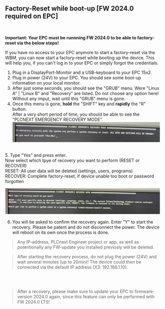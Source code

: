 ## Factory-Reset while boot-up [FW 2024.0 required on EPC]
<br>

**Important: Your EPC must be runnning FW 2024.0 to be able to factory-reset via the below steps!**

If you have no access to your EPC anymore to start a factory-reset via the WBM, you can now start a factory-reset while booting up the device. 
This will help you, if you can't log in to your EPC or simply forgot the credentials. 

1. Plug in a DisplayPort-Monitor and a USB-keyboard to your EPC 15x2. <BR>
2. Plug in power (24V) to your EPC. You should see some boot-up information on your local monitor. 
3. After just some seconds, you should see the "GRUB" menu. Were "Linux A" | "Linux B" and "Recovery" are listed. Do not choose any option here! Without any imput, wait until this "GRUB" menu is gone. 
4. Once this menu is gone, **hold** the "SHIFT" key and **rapidly** the "R" button. <BR>
After a very short period of time, you should be able to see the "PLCNEXT EMERGENCY RECOVERY MODE". <BR>
![Recovery1](/FW_2024/images/RecoveryS1.png)
<BR>
5. Type "Yes" and press enter. <BR>
Now select which tpye of recovery you want to perform (RESET or RECOVER) <BR>
RESET: All user data will be deleted (settings, users, programs) <BR>
RECOVER: Complete factory-reset, if device unable too boot or password forgotten  <br>

![Recovery2](/FW_2024/images/RecoveryS2.png) <BR>

6. You will be asked to confirm the recovery again. Enter "Y" to start the recovery. Please be patent and do not disconnect the power. The device will reboot on its own once the process is done. <BR>


 > Any IP-address, PLCnext Engineer project or app, as well as potentionally any FW-update you installed previosly will be deleted. <BR>

 > After starting the recovery process, do not plug the power (24V) and wait several minutes (up to 20min)! The device could then be connected via the default IP address (X3: 192.168.1.10).
 <br>
<BR>

>After a recovery, please make sure to update your EPC to firmware-version 2024.0 again, since this feature can only be performed with FW 2024.0 LTS!